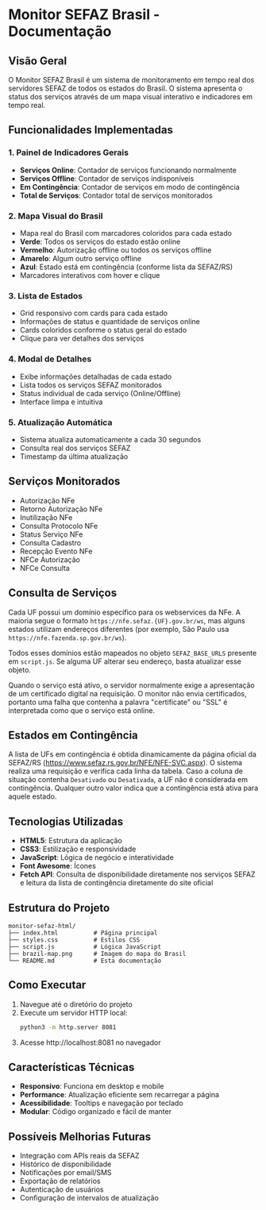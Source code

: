# Monitor SEFAZ Brasil - Documentação

## Visão Geral
O Monitor SEFAZ Brasil é um sistema de monitoramento em tempo real dos servidores SEFAZ de todos os estados do Brasil. O sistema apresenta o status dos serviços através de um mapa visual interativo e indicadores em tempo real.

## Funcionalidades Implementadas

### 1. Painel de Indicadores Gerais
- **Serviços Online**: Contador de serviços funcionando normalmente
- **Serviços Offline**: Contador de serviços indisponíveis
- **Em Contingência**: Contador de serviços em modo de contingência
- **Total de Serviços**: Contador total de serviços monitorados

### 2. Mapa Visual do Brasil
- Mapa real do Brasil com marcadores coloridos para cada estado
- **Verde**: Todos os serviços do estado estão online
- **Vermelho**: Autorização offline ou todos os serviços offline
- **Amarelo**: Algum outro serviço offline
- **Azul**: Estado está em contingência (conforme lista da SEFAZ/RS)
- Marcadores interativos com hover e clique

### 3. Lista de Estados
- Grid responsivo com cards para cada estado
- Informações de status e quantidade de serviços online
- Cards coloridos conforme o status geral do estado
- Clique para ver detalhes dos serviços

### 4. Modal de Detalhes
- Exibe informações detalhadas de cada estado
- Lista todos os serviços SEFAZ monitorados
- Status individual de cada serviço (Online/Offline)
- Interface limpa e intuitiva

### 5. Atualização Automática
- Sistema atualiza automaticamente a cada 30 segundos
- Consulta real dos serviços SEFAZ
- Timestamp da última atualização

## Serviços Monitorados
- Autorização NFe
- Retorno Autorização NFe
- Inutilização NFe
- Consulta Protocolo NFe
- Status Serviço NFe
- Consulta Cadastro
- Recepção Evento NFe
- NFCe Autorização
- NFCe Consulta

## Consulta de Serviços
Cada UF possui um domínio específico para os webservices da NFe. A maioria segue
o formato `https://nfe.sefaz.{UF}.gov.br/ws`, mas alguns estados utilizam
endereços diferentes (por exemplo, São Paulo usa `https://nfe.fazenda.sp.gov.br/ws`).

Todos esses domínios estão mapeados no objeto `SEFAZ_BASE_URLS` presente em
`script.js`. Se alguma UF alterar seu endereço, basta atualizar esse objeto.

Quando o serviço está ativo, o servidor normalmente exige a apresentação de um
certificado digital na requisição. O monitor não envia certificados, portanto
uma falha que contenha a palavra "certificate" ou "SSL" é interpretada como que
o serviço está online.

## Estados em Contingência
A lista de UFs em contingência é obtida dinamicamente da página oficial da SEFAZ/RS
(<https://www.sefaz.rs.gov.br/NFE/NFE-SVC.aspx>). O sistema realiza uma requisição
e verifica cada linha da tabela. Caso a coluna de situação contenha `Desativado`
ou `Desativada`, a UF não é considerada em contingência. Qualquer outro valor
indica que a contingência está ativa para aquele estado.

## Tecnologias Utilizadas
- **HTML5**: Estrutura da aplicação
- **CSS3**: Estilização e responsividade
- **JavaScript**: Lógica de negócio e interatividade
- **Font Awesome**: Ícones
- **Fetch API**: Consulta de disponibilidade diretamente nos serviços SEFAZ e
  leitura da lista de contingência diretamente do site oficial

## Estrutura do Projeto
```
monitor-sefaz-html/
├── index.html          # Página principal
├── styles.css          # Estilos CSS
├── script.js           # Lógica JavaScript
├── brazil-map.png      # Imagem do mapa do Brasil
└── README.md           # Esta documentação
```

## Como Executar
1. Navegue até o diretório do projeto
2. Execute um servidor HTTP local:
   ```bash
   python3 -m http.server 8081
   ```
3. Acesse http://localhost:8081 no navegador

## Características Técnicas
- **Responsivo**: Funciona em desktop e mobile
- **Performance**: Atualização eficiente sem recarregar a página
- **Acessibilidade**: Tooltips e navegação por teclado
- **Modular**: Código organizado e fácil de manter

## Possíveis Melhorias Futuras
- Integração com APIs reais da SEFAZ
- Histórico de disponibilidade
- Notificações por email/SMS
- Exportação de relatórios
- Autenticação de usuários
- Configuração de intervalos de atualização

